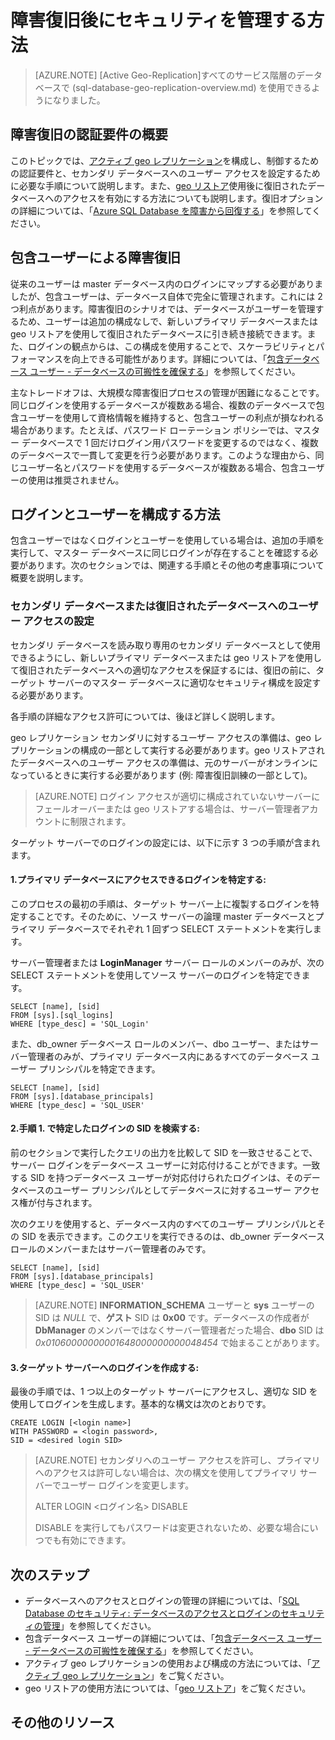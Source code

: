 <properties
	pageTitle="データベースを新しいサーバーに復元した後、またはセカンダリ データベースのコピーにデータベースをフェールオーバーした後にセキュリティを管理する方法 |Microsoft Azure"
	description="このトピックでは、データベースの復元またはフェールオーバー後にセキュリティを管理する際のセキュリティに関する考慮事項について説明します。"
	services="sql-database"
	documentationCenter="na"
	authors="carlrabeler"
	manager="jhubbard"
	editor="monicar" />


<tags
	ms.service="sql-database"
	ms.devlang="na"
	ms.topic="article"
	ms.tgt_pltfrm="na"
	ms.workload="data-management"
	ms.date="06/16/2016"
	ms.author="carlrab" />

# 障害復旧後にセキュリティを管理する方法

>[AZURE.NOTE] [Active Geo-Replication]すべてのサービス階層のデータベースで (sql-database-geo-replication-overview.md) を使用できるようになりました。

## 障害復旧の認証要件の概要

このトピックでは、[アクティブ geo レプリケーション](sql-database-geo-replication-overview.md)を構成し、制御するための認証要件と、セカンダリ データベースへのユーザー アクセスを設定するために必要な手順について説明します。また、[geo リストア](sql-database-recovery-using-backups.md#geo-restore)使用後に復旧されたデータベースへのアクセスを有効にする方法についても説明します。復旧オプションの詳細については、「[Azure SQL Database を障害から回復する](sql-database-disaster-recovery.md)」を参照してください。

## 包含ユーザーによる障害復旧

従来のユーザーは master データベース内のログインにマップする必要がありましたが、包含ユーザーは、データベース自体で完全に管理されます。これには 2 つ利点があります。障害復旧のシナリオでは、データベースがユーザーを管理するため、ユーザーは追加の構成なしで、新しいプライマリ データベースまたは geo リストアを使用して復旧されたデータベースに引き続き接続できます。また、ログインの観点からは、この構成を使用することで、スケーラビリティとパフォーマンスを向上できる可能性があります。詳細については、「[包含データベース ユーザー - データベースの可搬性を確保する](https://msdn.microsoft.com/library/ff929188.aspx)」を参照してください。

主なトレードオフは、大規模な障害復旧プロセスの管理が困難になることです。同じログインを使用するデータベースが複数ある場合、複数のデータベースで包含ユーザーを使用して資格情報を維持すると、包含ユーザーの利点が損なわれる場合があります。たとえば、パスワード ローテーション ポリシーでは、マスター データベースで 1 回だけログイン用パスワードを変更するのではなく、複数のデータベースで一貫して変更を行う必要があります。このような理由から、同じユーザー名とパスワードを使用するデータベースが複数ある場合、包含ユーザーの使用は推奨されません。

## ログインとユーザーを構成する方法

包含ユーザーではなくログインとユーザーを使用している場合は、追加の手順を実行して、マスター データベースに同じログインが存在することを確認する必要があります。次のセクションでは、関連する手順とその他の考慮事項について概要を説明します。

### セカンダリ データベースまたは復旧されたデータベースへのユーザー アクセスの設定

セカンダリ データベースを読み取り専用のセカンダリ データベースとして使用できるようにし、新しいプライマリ データベースまたは geo リストアを使用して復旧されたデータベースへの適切なアクセスを保証するには、復旧の前に、ターゲット サーバーのマスター データベースに適切なセキュリティ構成を設定する必要があります。

各手順の詳細なアクセス許可については、後ほど詳しく説明します。

geo レプリケーション セカンダリに対するユーザー アクセスの準備は、geo レプリケーションの構成の一部として実行する必要があります。geo リストアされたデータベースへのユーザー アクセスの準備は、元のサーバーがオンラインになっているときに実行する必要があります (例: 障害復旧訓練の一部として)。

>[AZURE.NOTE] ログイン アクセスが適切に構成されていないサーバーにフェールオーバーまたは geo リストアする場合は、サーバー管理者アカウントに制限されます。

ターゲット サーバーでのログインの設定には、以下に示す 3 つの手順が含まれます。

#### 1\.プライマリ データベースにアクセスできるログインを特定する:
このプロセスの最初の手順は、ターゲット サーバー上に複製するログインを特定することです。そのために、ソース サーバーの論理 master データベースとプライマリ データベースでそれぞれ 1 回ずつ SELECT ステートメントを実行します。

サーバー管理者または **LoginManager** サーバー ロールのメンバーのみが、次の SELECT ステートメントを使用してソース サーバーのログインを特定できます。

	SELECT [name], [sid] 
	FROM [sys].[sql_logins] 
	WHERE [type_desc] = 'SQL_Login'

また、db\_owner データベース ロールのメンバー、dbo ユーザー、またはサーバー管理者のみが、プライマリ データベース内にあるすべてのデータベース ユーザー プリンシパルを特定できます。

	SELECT [name], [sid]
	FROM [sys].[database_principals]
	WHERE [type_desc] = 'SQL_USER'

#### 2\.手順 1. で特定したログインの SID を検索する:
前のセクションで実行したクエリの出力を比較して SID を一致させることで、サーバー ログインをデータベース ユーザーに対応付けることができます。一致する SID を持つデータベース ユーザーが対応付けられたログインは、そのデータベースのユーザー プリンシパルとしてデータベースに対するユーザー アクセス権が付与されます。

次のクエリを使用すると、データベース内のすべてのユーザー プリンシパルとその SID を表示できます。このクエリを実行できるのは、db\_owner データベース ロールのメンバーまたはサーバー管理者のみです。

	SELECT [name], [sid]
	FROM [sys].[database_principals]
	WHERE [type_desc] = 'SQL_USER'

>[AZURE.NOTE] **INFORMATION\_SCHEMA** ユーザーと **sys** ユーザーの SID は *NULL* で、**ゲスト** SID は **0x00** です。データベースの作成者が **DbManager** のメンバーではなくサーバー管理者だった場合、**dbo** SID は *0x01060000000001648000000000048454* で始まることがあります。

#### 3\.ターゲット サーバーへのログインを作成する:
最後の手順では、1 つ以上のターゲット サーバーにアクセスし、適切な SID を使用してログインを生成します。基本的な構文は次のとおりです。

	CREATE LOGIN [<login name>]
	WITH PASSWORD = <login password>,
	SID = <desired login SID>

>[AZURE.NOTE] セカンダリへのユーザー アクセスを許可し、プライマリへのアクセスは許可しない場合は、次の構文を使用してプライマリ サーバーでユーザー ログインを変更します。
>
>ALTER LOGIN <ログイン名> DISABLE
>
>DISABLE を実行してもパスワードは変更されないため、必要な場合にいつでも有効にできます。

## 次のステップ

- データベースへのアクセスとログインの管理の詳細については、「[SQL Database のセキュリティ: データベースのアクセスとログインのセキュリティの管理](sql-database-manage-logins.md)」を参照してください。
- 包含データベース ユーザーの詳細については、「[包含データベース ユーザー - データベースの可搬性を確保する](https://msdn.microsoft.com/library/ff929188.aspx)」を参照してください。
- アクティブ geo レプリケーションの使用および構成の方法については、「[アクティブ geo レプリケーション](sql-database-geo-replication-overview.md)」をご覧ください。
- geo リストアの使用方法については、「[geo リストア](sql-database-recovery-using-backups.md#geo-restore)」をご覧ください。

## その他のリソース

<!---HONumber=AcomDC_0629_2016-->